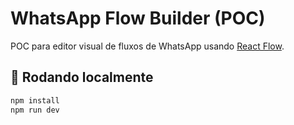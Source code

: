 # WhatsApp Flow Builder (POC)

POC para editor visual de fluxos de WhatsApp usando [React Flow](https://reactflow.dev/).

## 🚀 Rodando localmente
```bash
npm install
npm run dev
